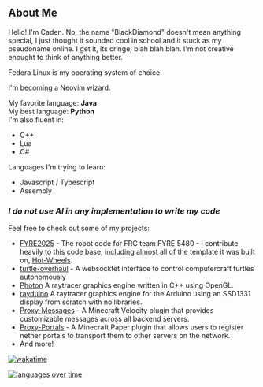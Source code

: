 ## About Me
Hello! I'm Caden. No, the name "BlackDiamond" doesn't mean anything special, I just thought it sounded cool in school and it stuck as my pseudoname online. I get it, its cringe, blah blah blah. I'm not creative enought to think of anything better.

Fedora Linux is my operating system of choice.

I'm becoming a Neovim wizard.

My favorite language: **Java**<br/>
My best language: **Python**<br/>
I'm also fluent in:
* C++
* Lua
* C#

Languages I'm trying to learn:
* Javascript / Typescript
* Assembly


### *I do not use AI in any implementation to write my code*


Feel free to check out some of my projects:
* [FYRE2025](https://github.com/FYRE5480/FYRE2025) - The robot code for FRC team FYRE 5480 - I contribute heavily to this code base, including almost all of the template it was built on, [Hot-Wheels](https://github.com/FYRE5480/Hot-Wheels).
* [turtle-overhaul](https://github.com/OGBlackDiamond/turtle-overhaul) - A websocktet interface to control computercraft turtles autonomously
* [Photon](https://github.com/OGBlackDiamond/photon) A raytracer graphics engine written in C++ using OpenGL.
* [rayduino](https://github.com/OGBlackDiamond/rayduino) A raytracer graphics engine for the Arduino using an SSD1331 display from scratch with no libraries.
* [Proxy-Messages](https://github.com/OGBlackDiamond/Proxy-Messages) - A Minecraft Velocity plugin that provides customizable messages across all backend servers.
* [Proxy-Portals](https://github.com/OGBlackDiamond/Proxy-Portals) - A Minecraft Paper plugin that allows users to register nether portals to transport them to other servers on the network.
* And more!

[![wakatime](https://wakatime.com/badge/user/d74ff05a-d128-4043-b694-bc10b155db9a.svg)](https://wakatime.com/@d74ff05a-d128-4043-b694-bc10b155db9a)

[![languages over time](https://wakatime.com/share/@BlackDiamond/b7d97a31-3abe-4071-9f3f-29c3dee3cd63.svg)](https://wakatime.com/@d74ff05a-d128-4043-b694-bc10b155db9a)
